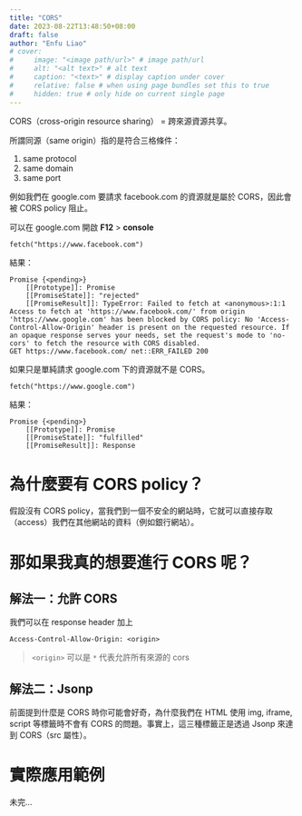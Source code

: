```yaml
---
title: "CORS"
date: 2023-08-22T13:48:50+08:00
draft: false
author: "Enfu Liao"
# cover:
#     image: "<image path/url>" # image path/url
#     alt: "<alt text>" # alt text
#     caption: "<text>" # display caption under cover
#     relative: false # when using page bundles set this to true
#     hidden: true # only hide on current single page
---
```


CORS（cross-origin resource sharing） = 跨來源資源共享。

所謂同源（same origin）指的是符合三格條件：
1. same protocol
2. same domain
3. same port

例如我們在 google.com 要請求 facebook.com 的資源就是屬於 CORS，因此會被 CORS policy 阻止。

可以在 google.com 開啟 **F12** > **console**

```
fetch("https://www.facebook.com")
```

結果：
```
Promise {<pending>}
    [[Prototype]]: Promise
    [[PromiseState]]: "rejected"
    [[PromiseResult]]: TypeError: Failed to fetch at <anonymous>:1:1
Access to fetch at 'https://www.facebook.com/' from origin 'https://www.google.com' has been blocked by CORS policy: No 'Access-Control-Allow-Origin' header is present on the requested resource. If an opaque response serves your needs, set the request's mode to 'no-cors' to fetch the resource with CORS disabled.
GET https://www.facebook.com/ net::ERR_FAILED 200
```

如果只是單純請求 google.com 下的資源就不是 CORS。

```
fetch("https://www.google.com")
```

結果：
```
Promise {<pending>}
    [[Prototype]]: Promise
    [[PromiseState]]: "fulfilled"
    [[PromiseResult]]: Response
```


# 為什麼要有 CORS policy？
假設沒有 CORS policy，當我們到一個不安全的網站時，它就可以直接存取（access）我們在其他網站的資料（例如銀行網站）。

# 那如果我真的想要進行 CORS 呢？
## 解法一：允許 CORS
我們可以在 response header 加上 
```
Access-Control-Allow-Origin: <origin>
```
> `<origin>` 可以是 `*` 代表允許所有來源的 cors

## 解法二：Jsonp
前面提到什麼是 CORS 時你可能會好奇，為什麼我們在 HTML 使用 img, iframe, script 等標籤時不會有 CORS 的問題。事實上，這三種標籤正是透過 Jsonp 來達到 CORS（src 屬性）。

# 實際應用範例
未完...